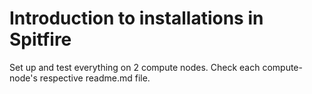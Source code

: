 # Introduction to installations in Spitfire

Set up and test everything on 2 compute nodes. 
Check each compute-node's respective readme.md file.